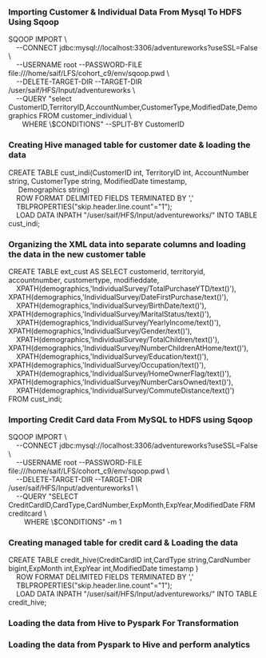<h3>Importing Customer & Individual Data From Mysql To HDFS Using Sqoop</h3>
<p>SQOOP IMPORT \<br>
&nbsp;&nbsp;&nbsp;&nbsp;--CONNECT jdbc:mysql://localhost:3306/adventureworks?useSSL=False \<br>
&nbsp;&nbsp;&nbsp;&nbsp;--USERNAME root --PASSWORD-FILE file:///home/saif/LFS/cohort_c9/env/sqoop.pwd \<br>
&nbsp;&nbsp;&nbsp;&nbsp;--DELETE-TARGET-DIR --TARGET-DIR /user/saif/HFS/Input/adventureworks \<br>
&nbsp;&nbsp;&nbsp;&nbsp;--QUERY "select CustomerID,TerritoryID,AccountNumber,CustomerType,ModifiedDate,Demographics FROM customer_individual \<br>
&nbsp;&nbsp;&nbsp;&nbsp;&nbsp;&nbsp;&nbsp;WHERE \$CONDITIONS" --SPLIT-BY CustomerID</p>

<h3>Creating Hive managed table for customer date & loading the data</h3>
<p>CREATE TABLE cust_indi(CustomerID int, TerritoryID int, AccountNumber string, CustomerType string, ModifiedDate timestamp, <br/>&nbsp;&nbsp;&nbsp;&nbsp; Demographics string) <br> 
   &nbsp;&nbsp;&nbsp;&nbsp;ROW FORMAT DELIMITED FIELDS TERMINATED BY ',' <br>
   &nbsp;&nbsp;&nbsp;&nbsp;TBLPROPERTIES("skip.header.line.count"="1");<br>
   &nbsp;&nbsp;&nbsp;&nbsp;LOAD DATA INPATH "/user/saif/HFS/Input/adventureworks/" INTO TABLE cust_indi;</p>

<h3>Organizing the XML data into separate columns and loading the data in the new customer table</h3>
<p>
 CREATE TABLE ext_cust AS SELECT customerid, territoryid, accountnumber, customertype, modifieddate, &nbsp;&nbsp;&nbsp;&nbsp;XPATH(demographics,'IndividualSurvey/TotalPurchaseYTD/text()'), XPATH(demographics,'IndividualSurvey/DateFirstPurchase/text()'), &nbsp;&nbsp;&nbsp;&nbsp;XPATH(demographics,'IndividualSurvey/BirthDate/text()'), XPATH(demographics,'IndividualSurvey/MaritalStatus/text()'), &nbsp;&nbsp;&nbsp;&nbsp;XPATH(demographics,'IndividualSurvey/YearlyIncome/text()'), XPATH(demographics,'IndividualSurvey/Gender/text()'), &nbsp;&nbsp;&nbsp;&nbsp;XPATH(demographics,'IndividualSurvey/TotalChildren/text()'), XPATH(demographics,'IndividualSurvey/NumberChildrenAtHome/text()'), &nbsp;&nbsp;&nbsp;&nbsp;XPATH(demographics,'IndividualSurvey/Education/text()'), XPATH(demographics,'IndividualSurvey/Occupation/text()'), &nbsp;&nbsp;&nbsp;&nbsp;XPATH(demographics,'IndividualSurvey/HomeOwnerFlag/text()'), XPATH(demographics,'IndividualSurvey/NumberCarsOwned/text()'), &nbsp;&nbsp;&nbsp;&nbsp;XPATH(demographics,'IndividualSurvey/CommuteDistance/text()')
<br>FROM cust_indi;</p>
<h3>Importing Credit Card data From MySQL to HDFS using Sqoop</h3>
<p>SQOOP IMPORT \<br>
&nbsp;&nbsp;&nbsp;&nbsp;--CONNECT jdbc:mysql://localhost:3306/adventureworks?useSSL=False \<br/>
&nbsp;&nbsp;&nbsp;&nbsp;--USERNAME root --PASSWORD-FILE file:///home/saif/LFS/cohort_c9/env/sqoop.pwd \<br>
&nbsp;&nbsp;&nbsp;&nbsp;--DELETE-TARGET-DIR --TARGET-DIR /user/saif/HFS/Input/adventureworks1 \<br>
&nbsp;&nbsp;&nbsp;&nbsp;--QUERY "SELECT CreditCardID,CardType,CardNumber,ExpMonth,ExpYear,ModifiedDate FRM creditcard \<br>
&nbsp;&nbsp;&nbsp;&nbsp; &nbsp;&nbsp; WHERE \$CONDITIONS" -m 1
</p>
<h3>Creating managed table for credit card & Loading the data</h3>
<p>CREATE TABLE credit_hive(CreditCardID int,CardType string,CardNumber bigint,ExpMonth int,ExpYear int,ModifiedDate timestamp ) <br>
 &nbsp;&nbsp;&nbsp;&nbsp;ROW FORMAT DELIMITED FIELDS TERMINATED BY ',' <br>
 &nbsp;&nbsp;&nbsp;&nbsp;TBLPROPERTIES("skip.header.line.count"="1");<br>
 &nbsp;&nbsp;&nbsp;&nbsp;LOAD DATA INPATH "/user/saif/HFS/Input/adventureworks/" INTO TABLE credit_hive;</p>

<h3>Loading the data from Hive to Pyspark For Transformation</h3>
<h3>Loading the data from Pyspark to Hive and perform analytics</h3>
